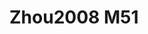 <a name="material" />

# Zhou2008 M51
<script type="application/ld+json">
  {
    "@context": "https://schema.org/",
    "@type": "ChemicalSubstance",
    "http://purl.org/dc/terms/conformsTo":
      {
        "@type": "CreativeWork",
        "@id": "https://bioschemas.org/profiles/ChemicalSubstance/0.4-RELEASE/"
      },
    "@id": "https://egonw.github.io/nanowiki/nanowiki263.html#material",
    "name": "Zhou2008 M51",
    "sameAs: "http://127.0.0.1/mediawiki/index.php/Special:URIResolver/Zhou2008_M51"
  }
</script>

